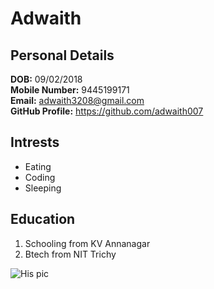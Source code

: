 # Adwaith
## Personal Details
**DOB:** 09/02/2018  
**Mobile Number:** 9445199171  
**Email:** <adwaith3208@gmail.com>  
**GitHub Profile:** <https://github.com/adwaith007>  

## Intrests
+ Eating
+ Coding
+ Sleeping

## Education
1. Schooling from KV Annanagar
2. Btech from NIT Trichy

![His pic](https://scontent.fcok1-1.fna.fbcdn.net/v/t1.0-9/20621827_1360188824095051_3294710327927275654_n.jpg?_nc_cat=0&oh=b6a214c3e8ccc2a1198e7677c429362c&oe=5B53EED2)



